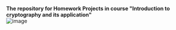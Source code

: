 <strong>The repository for Homework Projects in course "Introduction to cryptography and its application"</strong>  
![image](https://github.com/gviktoriia/Intro-to-cryptography/assets/75883183/69c3b845-c437-449c-8cb0-4b2f2e608902)
